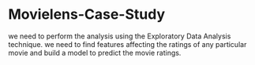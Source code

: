 # Movielens-Case-Study
we need to perform the analysis using the Exploratory Data Analysis technique. we need to find features affecting the ratings of any particular movie and build a model to predict the movie ratings.
